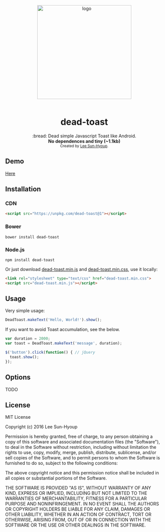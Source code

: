 <div align="center">
  <img src='https://github.com/kciter/dead-toast/blob/master/art/logo.png?raw=true' alt='logo' width='300px'>
</div>
<br>

<h1 align="center">dead-toast</h1>

<div align="center">
  :bread: Dead simple Javascript Toast like Android.<br>
  <strong>No dependences and tiny (~1.1kb)</strong>
</div>
<div align="center">
  <sub>Created by <a href="https://github.com/kciter">Lee Sun-Hyoup</a>.</sub>
</div>

## Demo
[Here]()

## Installation
### CDN
```html
<script src="https://unpkg.com/dead-toast@1"></script>
```

### Bower
```
bower install dead-toast
```

### Node.js
```
npm install dead-toast
```

Or just download [dead-toast.min.js](https://raw.githubusercontent.com/kciter/dead-toast/master/dead-toast.min.js?token=ADdLD-bCrpqLGE8z00Xh-zQ5vL3r56Xzks5X3raKwA%3D%3D) and [dead-toast.min.css](https://raw.githubusercontent.com/kciter/dead-toast/master/dead-toast.min.css?token=ADdLD4vkJW4agDKKeWL0ibxnoj1Aj9rvks5X3rZ8wA%3D%3D), use it locally: 
```html
<link rel="stylesheet" type="text/css" href="dead-toast.min.css">
<script src="dead-toast.min.js"></script>
```

## Usage
Very simple usage:
```js
DeadToast.makeText('Hello, World!').show();
```
If you want to avoid Toast accumulation, see the below.
```js
var duration = 2000;
var toast = DeadToast.makeText('message', duration);

$('button').click(function() { // jQuery
  toast.show();
});
```

## Options
TODO

## License
MIT License

Copyright (c) 2016 Lee Sun-Hyoup

Permission is hereby granted, free of charge, to any person obtaining a copy
of this software and associated documentation files (the "Software"), to deal
in the Software without restriction, including without limitation the rights
to use, copy, modify, merge, publish, distribute, sublicense, and/or sell
copies of the Software, and to permit persons to whom the Software is
furnished to do so, subject to the following conditions:

The above copyright notice and this permission notice shall be included in all
copies or substantial portions of the Software.

THE SOFTWARE IS PROVIDED "AS IS", WITHOUT WARRANTY OF ANY KIND, EXPRESS OR
IMPLIED, INCLUDING BUT NOT LIMITED TO THE WARRANTIES OF MERCHANTABILITY,
FITNESS FOR A PARTICULAR PURPOSE AND NONINFRINGEMENT. IN NO EVENT SHALL THE
AUTHORS OR COPYRIGHT HOLDERS BE LIABLE FOR ANY CLAIM, DAMAGES OR OTHER
LIABILITY, WHETHER IN AN ACTION OF CONTRACT, TORT OR OTHERWISE, ARISING FROM,
OUT OF OR IN CONNECTION WITH THE SOFTWARE OR THE USE OR OTHER DEALINGS IN THE
SOFTWARE.
